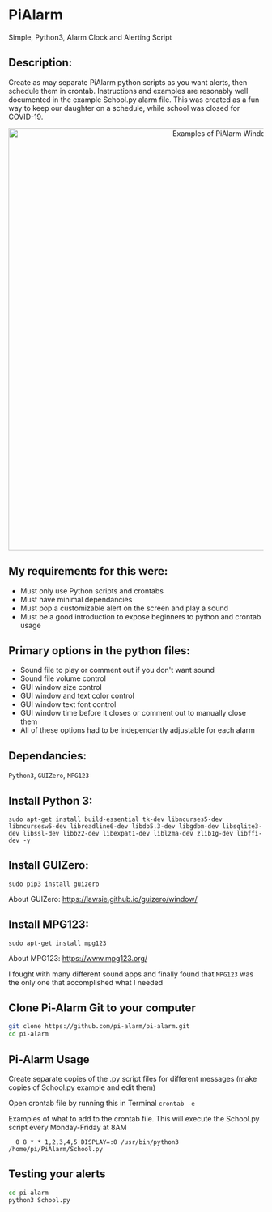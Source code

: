 # PiAlarm
 Simple, Python3, Alarm Clock and Alerting Script

## Description: 
   Create as may separate PiAlarm python scripts as you want alerts, then schedule them in crontab.
   Instructions and examples are resonably well documented in the example School.py alarm file.
   This was created as a fun way to keep our daughter on a schedule, while school was closed for COVID-19.
   
<p align="center">
<img width="834" height=auto src="PiAlarm-example.jpg" alt="Examples of PiAlarm Windows">
</p>

##   My requirements for this were:
* Must only use Python scripts and crontabs
* Must have minimal dependancies
* Must pop a customizable alert on the screen and play a sound
* Must be a good introduction to expose beginners to python and crontab usage
   
##   Primary options in the python files:
*  Sound file to play or comment out if you don't want sound
*  Sound file volume control
*  GUI window size control
*  GUI window and text color control
*  GUI window text font control
*  GUI window time before it closes or comment out to manually close them
*  All of these options had to be independantly adjustable for each alarm

## Dependancies: 
`Python3`, `GUIZero`, `MPG123`

## Install Python 3:
`sudo apt-get install build-essential tk-dev libncurses5-dev libncursesw5-dev libreadline6-dev libdb5.3-dev libgdbm-dev libsqlite3-dev libssl-dev libbz2-dev libexpat1-dev liblzma-dev zlib1g-dev libffi-dev -y`

## Install GUIZero:
`sudo pip3 install guizero`

About GUIZero:    https://lawsie.github.io/guizero/window/

## Install MPG123:
`sudo apt-get install mpg123`

About MPG123:     https://www.mpg123.org/

   I fought with many different sound apps and finally found that `MPG123` was the only one that accomplished what I needed

## Clone Pi-Alarm Git to your computer
```sh
git clone https://github.com/pi-alarm/pi-alarm.git
cd pi-alarm
```
## Pi-Alarm Usage
Create separate copies of the .py script files for different messages (make copies of School.py example and edit them)

Open crontab file by running this in Terminal `crontab -e`

Examples of what to add to the crontab file. This will execute the School.py script every Monday-Friday at 8AM

`  0 8 * * 1,2,3,4,5 DISPLAY=:0 /usr/bin/python3 /home/pi/PiAlarm/School.py`

## Testing your alerts
```sh
cd pi-alarm
python3 School.py
```
